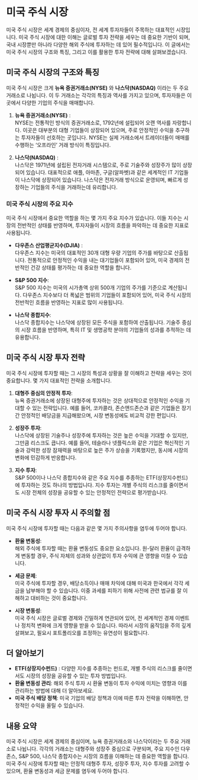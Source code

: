 # 미국 주식 시장

미국 주식 시장은 세계 경제의 중심이자, 전 세계 투자자들이 주목하는 대표적인 시장입니다. 미국 주식 시장에 대한 이해는 글로벌 투자 전략을 세우는 데 중요한 기반이 되며, 국내 시장뿐만 아니라 다양한 해외 주식에 투자하는 데 있어 필수적입니다. 이 글에서는 미국 주식 시장의 구조와 특징, 그리고 이를 활용한 투자 전략에 대해 살펴보겠습니다.

## 미국 주식 시장의 구조와 특징

미국 주식 시장은 크게 **뉴욕 증권거래소(NYSE)** 와 **나스닥(NASDAQ)** 이라는 두 주요 거래소로 나뉩니다. 이 두 거래소는 각각의 특징과 역사를 가지고 있으며, 투자자들은 이곳에서 다양한 기업의 주식을 매매합니다.

1. **뉴욕 증권거래소(NYSE)** :  
   NYSE는 전통적인 방식의 증권거래소로, 1792년에 설립되어 오랜 역사를 자랑합니다. 이곳은 대부분의 대형 기업들이 상장되어 있으며, 주로 안정적인 수익을 추구하는 투자자들이 선호하는 곳입니다. NYSE는 실제 거래소에서 트레이더들이 매매를 수행하는 ‘오프라인’ 거래 방식이 특징입니다.

2. **나스닥(NASDAQ)** :  
   나스닥은 1971년에 설립된 전자거래 시스템으로, 주로 기술주와 성장주가 많이 상장되어 있습니다. 대표적으로 애플, 아마존, 구글(알파벳)과 같은 세계적인 IT 기업들이 나스닥에 상장되어 있습니다. 나스닥은 전자거래 방식으로 운영되며, 빠르게 성장하는 기업들의 주식을 거래하는데 유리합니다.

### 미국 주식 시장의 주요 지수

미국 주식 시장에서 중요한 역할을 하는 몇 가지 주요 지수가 있습니다. 이들 지수는 시장의 전반적인 상태를 반영하며, 투자자들이 시장의 흐름을 파악하는 데 중요한 지표로 사용됩니다.

- **다우존스 산업평균지수(DJIA)** :  
  다우존스 지수는 미국의 대표적인 30개 대형 우량 기업의 주가를 바탕으로 산출됩니다. 전통적으로 안정적인 수익을 내는 대기업들이 포함되어 있어, 미국 경제의 전반적인 건강 상태를 평가하는 데 중요한 역할을 합니다.

- **S&P 500 지수**:  
  S&P 500 지수는 미국의 시가총액 상위 500개 기업의 주가를 기준으로 계산됩니다. 다우존스 지수보다 더 폭넓은 범위의 기업들이 포함되어 있어, 미국 주식 시장의 전반적인 흐름을 반영하는 지표로 많이 사용됩니다.

- **나스닥 종합지수**:  
  나스닥 종합지수는 나스닥에 상장된 모든 주식을 포함하여 산출됩니다. 기술주 중심의 시장 흐름을 반영하며, 특히 IT 및 생명공학 분야의 기업들의 성과를 추적하는 데 유용합니다.

## 미국 주식 시장 투자 전략

미국 주식 시장에 투자할 때는 그 시장의 특성과 상황을 잘 이해하고 전략을 세우는 것이 중요합니다. 몇 가지 대표적인 전략을 소개합니다.

1. **대형주 중심의 안정적 투자**:  
   뉴욕 증권거래소에 상장된 대형주에 투자하는 것은 상대적으로 안정적인 수익을 기대할 수 있는 전략입니다. 예를 들어, 코카콜라, 존슨앤드존슨과 같은 기업들은 장기간 안정적인 배당금을 지급해왔으며, 시장 변동성에도 비교적 강한 편입니다.

2. **성장주 투자**:  
   나스닥에 상장된 기술주나 성장주에 투자하는 것은 높은 수익을 기대할 수 있지만, 그만큼 리스크도 큽니다. 예를 들어, 테슬라나 넷플릭스와 같은 기업은 혁신적인 기술과 강력한 성장 잠재력을 바탕으로 높은 주가 상승을 기록했지만, 동시에 시장의 변화에 민감하게 반응합니다.

3. **지수 투자**:  
   S&P 500이나 나스닥 종합지수와 같은 주요 지수를 추종하는 ETF(상장지수펀드)에 투자하는 것도 하나의 방법입니다. 지수 투자는 개별 주식의 리스크를 줄이면서도 시장 전체의 성장을 공유할 수 있는 안정적인 전략으로 평가받습니다.

## 미국 주식 시장 투자 시 주의할 점

미국 주식 시장에 투자할 때는 다음과 같은 몇 가지 주의사항을 염두에 두어야 합니다.

- **환율 변동성**:  
  해외 주식에 투자할 때는 환율 변동성도 중요한 요소입니다. 원-달러 환율이 급격하게 변동할 경우, 주식 자체의 성과와 상관없이 투자 수익에 큰 영향을 미칠 수 있습니다.

- **세금 문제**:  
  미국 주식에 투자할 경우, 배당소득이나 매매 차익에 대해 미국과 한국에서 각각 세금을 납부해야 할 수 있습니다. 이중 과세를 피하기 위해 사전에 관련 법규를 잘 이해하고 대비하는 것이 중요합니다.

- **시장 변동성**:  
  미국 주식 시장은 글로벌 경제와 긴밀하게 연관되어 있어, 전 세계적인 경제 이벤트나 정치적 변화에 크게 영향을 받을 수 있습니다. 따라서 시장의 움직임을 주의 깊게 살펴보고, 필요시 포트폴리오를 조정하는 유연성이 필요합니다.

## 더 알아보기

- **ETF(상장지수펀드)** : 다양한 지수를 추종하는 펀드로, 개별 주식의 리스크를 줄이면서도 시장의 성장을 공유할 수 있는 투자 방법입니다.
- **환율 변동성 관리**: 해외 주식 투자 시 환율 변동이 투자 수익에 미치는 영향과 이를 관리하는 방법에 대해 더 알아보세요.
- **미국 주식 배당 정책**: 미국 기업의 배당 정책과 이에 따른 투자 전략을 이해하면, 안정적인 수익을 올릴 수 있습니다.

## 내용 요약

미국 주식 시장은 세계 경제의 중심이며, 뉴욕 증권거래소와 나스닥이라는 두 주요 거래소로 나뉩니다. 각각의 거래소는 대형주와 성장주 중심으로 구분되며, 주요 지수인 다우존스, S&P 500, 나스닥 종합지수는 시장의 흐름을 이해하는 데 중요한 역할을 합니다. 미국 주식 시장에 투자할 때는 안정적 대형주 투자, 성장주 투자, 지수 투자를 고려할 수 있으며, 환율 변동성과 세금 문제를 염두에 두어야 합니다.